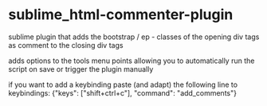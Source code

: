 # sublime_html-commenter-plugin
sublime plugin that adds the bootstrap / ep - classes of the opening div tags as comment to the closing div tags

adds options to the tools menu points allowing you to automatically run the script on save or trigger the plugin manually

if you want to add a keybinding paste (and adapt) the following line to keybindings:
{"keys": ["shift+ctrl+c"], "command": "add_comments"}

